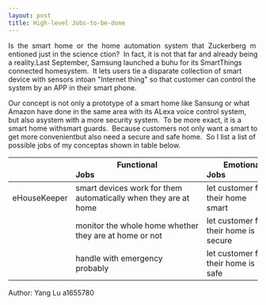 ```yaml
---
layout: post
title: High-level Jobs-to-be-done
---
```


Is  the  smart  home  or  the  home  automation  system  that  Zuckerberg  mentioned just in the science ction?  In fact, it is not that far and already being a reality.Last September, Samsung launched a buhu for its SmartThings connected homesystem.  It lets users tie a disparate collection of smart device with sensors intoan "Internet thing" so that customer can control the system by an APP in their smart phone.

Our concept is not only a prototype of a smart home like Sansung or what Amazon have done in the same area with its ALexa voice control system, but also asystem with a more security system.  To be more exact, it is a smart home withsmart guards.  Because customers not only want a smart to get more convenientbut also need a secure and safe home.  So I list a list of possible jobs of my conceptas shown in table below.

|              | Functional Jobs                                                 | Emotional Jobs                         | Social Jobs                                 |
|--------------|-----------------------------------------------------------------|----------------------------------------|---------------------------------------------|
| eHouseKeeper | smart devices work for them automatically when they are at home | let customer feel their home smart     | let people see they have the modernest home |
|              | monitor the whole home whether they are at home or not          | let customer feel their home is secure | let people see they have the safest home    |
|              | handle with emergency probably                                  | let customer feel their home is safe   | a status symbol                             |


Author: Yang Lu a1655780
